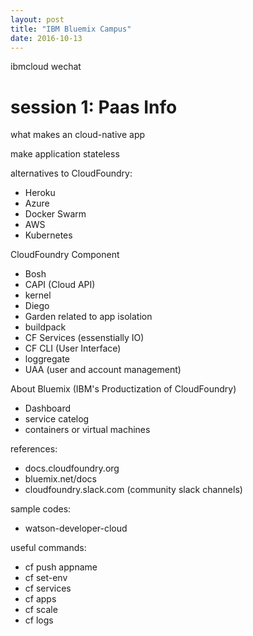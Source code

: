 ```yaml
---
layout: post
title: "IBM Bluemix Campus"
date: 2016-10-13
---
```


ibmcloud wechat

# session 1: Paas Info

what makes an cloud-native app

make application stateless

alternatives to CloudFoundry:

* Heroku
* Azure
* Docker Swarm
* AWS
* Kubernetes

CloudFoundry Component

* Bosh
* CAPI (Cloud API)
* kernel
* Diego
* Garden related to app isolation
* buildpack
* CF Services (essenstially IO)
* CF CLI (User Interface)
* loggregate
* UAA (user and account management)

About Bluemix (IBM's Productization of CloudFoundry) 

* Dashboard
* service catelog
* containers or virtual machines

references:

* docs.cloudfoundry.org
* bluemix.net/docs
* cloudfoundry.slack.com (community slack channels) 

sample codes:

* watson-developer-cloud

useful commands:

* cf push appname
* cf set-env
* cf services
* cf apps
* cf scale
* cf logs
